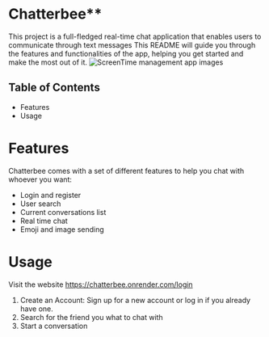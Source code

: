 # Chatterbee**
This project is a full-fledged real-time chat application that enables users to communicate through text messages
This README will guide you through the features and functionalities of the app, helping you get started and make the most out of it.
![ScreenTime management app images](./frontend/src/assets/chatappSS1)
## Table of Contents
- Features
- Usage


# Features
Chatterbee comes with a set of different features to help you chat with whoever you want:

- Login and register
- User search
- Current conversations list
- Real time chat
- Emoji and image sending

# Usage
Visit the website https://chatterbee.onrender.com/login

1. Create an Account: Sign up for a new account or log in if you already have one.
2. Search for the friend you what to chat with
3. Start a conversation

